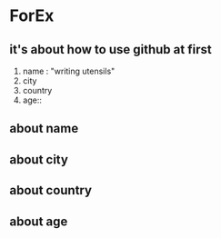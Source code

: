 # **ForEx**
## it's about how to use github at first

1. name : "writing utensils"
1. city
1. country
1. age::

## about name

## about city

## about country

## about age

